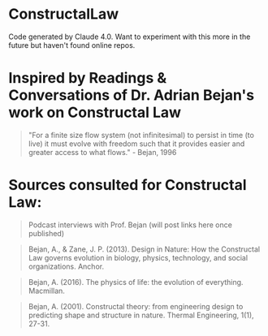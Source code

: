 # ConstructalLaw
Code generated by Claude 4.0. Want to experiment with this more in the future but haven't found online repos. 


# Inspired by Readings & Conversations of Dr. Adrian Bejan's work on Constructal Law 
> "For a finite size flow system (not infinitesimal) to persist in time (to live) it must evolve with freedom such that it provides easier and greater access to what flows." - Bejan, 1996

# Sources consulted for Constructal Law: 
> Podcast interviews with Prof. Bejan (will post links here once published)

> Bejan, A., & Zane, J. P. (2013). Design in Nature: How the Constructal Law governs evolution in biology, physics, technology, and social organizations. Anchor.

> Bejan, A. (2016). The physics of life: the evolution of everything. Macmillan.

> Bejan, A. (2001). Constructal theory: from engineering design to predicting shape and structure in nature. Thermal Engineering, 1(1), 27-31.
